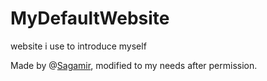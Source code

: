 # MyDefaultWebsite
website i use to introduce myself

Made by @[Sagamir](https://github.com/Sagamir), modified to my needs after permission.
